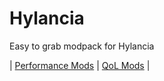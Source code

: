 # Hylancia
Easy to grab modpack for Hylancia

| [Performance Mods](/Performance/hylancia.md)
| [QoL Mods](/Client/hylancia.md) |

